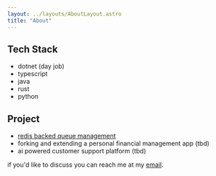 ```yaml
---
layout: ../layouts/AboutLayout.astro
title: "About"
---
```


## Tech Stack

- dotnet (day job)
- typescript
- java
- rust
- python

## Project

- [redis backed queue management]()
- forking and extending a personal financial management app (tbd)
- ai powered customer support platform (tbd)

if you'd like to discuss you can reach me at my [email](mailto:tosinshada@gmail.com).
